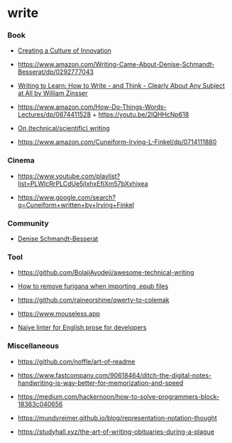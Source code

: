 write
=====

### Book

-   [Creating a Culture of Innovation](https://www.designswarm.com/books/creatingaculture)

<!-- -->

-   https://www.amazon.com/Writing-Came-About-Denise-Schmandt-Besserat/dp/0292777043

<!-- -->

-   [Writing to Learn: How to Write - and Think - Clearly About Any Subject at All by William Zinsser](https://www.amazon.com/gp/product/B00BOQEBFE)

<!-- -->

-   https://www.amazon.com/How-Do-Things-Words-Lectures/dp/0674411528 + https://youtu.be/2lQHHcNp618

<!-- -->

-   [On (technical/scientific) writing](https://yurichev.com/news/20200801_on_writing)

<!-- -->

-   https://www.amazon.com/Cuneiform-Irving-L-Finkel/dp/0714111880

### Cinema

-   https://www.youtube.com/playlist?list=PLWIcRrPLCdUe5jlxhxEfjXm57bXxhixea

<!-- -->

-   https://www.google.com/search?q=Cuneiform+written+by+Irving+Finkel

### Community

-   [Denise Schmandt-Besserat](https://en.wikipedia.org/wiki/Denise_Schmandt-Besserat#Career)

### Tool

-   https://github.com/BolajiAyodeji/awesome-technical-writing

<!-- -->

-   [How to remove furigana when importing .epub files](https://www.lingq.com/en/forum/%E6%97%A5%E6%9C%AC%E8%AA%9E%E3%83%95%E3%82%A9%E3%83%BC%E3%83%A9%E3%83%A0-open-forum-in-japanese/how-to-remove-furigana-when-im)

<!-- -->

-   https://github.com/raineorshine/qwerty-to-colemak

<!-- -->

-   https://www.mouseless.app

<!-- -->

-   [Naive linter for English prose for developers](https://github.com/btford/write-good)

### Miscellaneous

-   https://github.com/noffle/art-of-readme

<!-- -->

-   https://www.fastcompany.com/90618464/ditch-the-digital-notes-handwriting-is-way-better-for-memorization-and-speed

<!-- -->

-   https://medium.com/hackernoon/how-to-solve-programmers-block-18363c040656

<!-- -->

-   https://mundyreimer.github.io/blog/representation-notation-thought

<!-- -->

-   https://studyhall.xyz/the-art-of-writing-obituaries-during-a-plague
